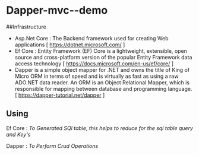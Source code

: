 # Dapper-mvc--demo

##Infrastructure
- Asp.Net Core : The Backend framework used for creating Web applications [ https://dotnet.microsoft.com/ ]
- Ef Core : Entity Framework (EF) Core is a lightweight, extensible, open source and cross-platform version of the popular Entity Framework data access technology 
[ https://docs.microsoft.com/en-us/ef/core/ ]
- Dapper is a simple object mapper for .NET and owns the title of King of Micro ORM in terms of speed and is virtually as fast as using a raw ADO.NET data reader. An ORM is an Object Relational Mapper, which is responsible for mapping between database and programming language.
[ https://dapper-tutorial.net/dapper ]

## Using
Ef Core : *To Generated SQl table, this helps to reduce for the sql table query and Key's*

Dapper : *To Perform Crud Operations*
